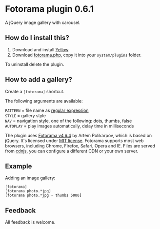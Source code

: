 Fotorama plugin 0.6.1
=====================
A jQuery image gallery with carousel.

How do I install this?
----------------------
1. Download and install [Yellow](https://github.com/datenstrom/yellow/).  
2. Download [fotorama.php](fotorama.php?raw=true), copy it into your `system/plugins` folder.  

To uninstall delete the plugin.

How to add a gallery?
---------------------
Create a `[fotorama]` shortcut.

The following arguments are available:
  
`PATTERN` = file name as [regular expression](https://en.wikipedia.org/wiki/Regular_expression)  
`STYLE` = gallery style  
`NAV` = navigation style, one of the following: dots, thumbs, false  
`AUTOPLAY` = play images automatically, delay time in milliseconds  

The plugin uses [Fotorama v4.6.4](http://fotorama.io/) by Artem Polikarpov, which is based on jQuery. It's licensed under [MIT license](http://opensource.org/licenses/MIT). Fotorama supports most web browsers, including Chrome, Firefox, Safari, Opera and IE. Files are served from [cdnjs](https://cdnjs.com), you can configure a different CDN or your own server.

Example
-------
Adding an image gallery:

    [fotorama]
    [fotorama photo.*jpg]
    [fotorama photo.*jpg - thumbs 5000]

Feedback
---------------
All feedback is welcome.